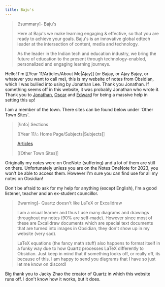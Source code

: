 ```yaml
---
title: Baju's
---
```


> [!summary]- Baju's
> 
> Here at Baju's we make learning engaging & effective, so that you are ready to achieve your goals. Baju's is an innovative global edtech leader at the intersection of content, media and technology. 
> 
> As the leader in the Indian tech and education industry, we bring the future of education to the present through technology-enabled, personalized and engaging learning journeys. 

Hello! I'm [[Year 11/Articles/About Me|Ajay]] (or Bajay, or Ajay Bajay, or whatever you want to call me), this is my website of notes from Obsidian, which I was bullied into using by Jonathan Lee. Thank you Jonathan. If something seems off in this website, it was probably Jonathan who wrote it. Thank you to [Jonathan](https://github.com/nottaro), [Oscar](https://github.com/notmario) and [Edward](https://github.com/eddietheed) for being a massive help in setting this up!

I am a member of the town. There sites can be found below under 'Other Town Sites'.

> [!info] Sections
> 
> [[Year 11/⌂ Home Page/Subjects|Subjects]]
> 
> [Articles](Year%2011/⌂%20Home%20Page/Articles.md)
> 
> [[Other Town Sites]]

Originally my notes were on OneNote (suffering) and a lot of them are still on there. Unfortunately unless you are on the Notes OneNote for 2023, you won't be able to access them. However I'm sure you can find use for all my notes on Obsidian! 

Don't be afraid to ask for my help for anything (except English), I'm a good listener, teacher and an ex-student councillor.

> [!warning]- Quartz doesn't like LaTeX or Excalidraw
> 
> I am a visual learner and thus I use many diagrams and drawings throughout my notes (90% are self-made). However since most of these are Excalidraw documents which are special text documents that are turned into images in Obsidian, they don't show up in my website (very sad). 
> 
> LaTeX equations (the fancy math stuff) also happens to format itself in a funky way due to how Quartz processes LaTeX differently to Obsidian. Just keep in mind that if something looks off, or really off, its because of this. I am happy to send you diagrams that I have so just let me know on discord! 

Big thank you to Jacky Zhao the creator of Quartz in which this website runs off. I don't know how it works, but it does. 